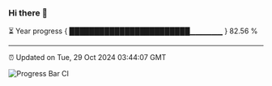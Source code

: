 ### Hi there 👋

⏳ Year progress { ████████████████████████▁▁▁▁▁▁ } 82.56 %

---

⏰ Updated on Tue, 29 Oct 2024 03:44:07 GMT

![Progress Bar CI](https://github.com/IshwaranRudhara/GIT-ACTION/workflows/Progress%20Bar%20CI/badge.svg)
